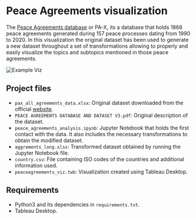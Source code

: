 # Peace Agreements visualization
The [Peace Agreements database](https://www.peaceagreements.org) or PA-X, its a database that holds 1868 peace agreements generated during 157 peace processes dating from 1990 to 2020.
In this visualization the original dataset has been used to generate a new dataset throughout a set of transformations allowing to properly and easily visualize the topics and subtopics mentioned in those peace agreements.

![Example Viz](https://github.com/boschmateo/peaceagreements/viz_example.png?raw=true)
## Project files

* `pax_all_agreements_data.xlsx`: Original dataset downloaded from the official [website](https://www.peaceagreements.org/search).
* `PEACE AGREEMENTS DATABASE AND DATASET V3.pdf`: Original description of the dataset.
* `peace_agreements_analysis.ipynb`: Jupyter Notebook that holds the first contact with the data. It also includes the necessary transformations to obtain the modified dataset.
* `aggrements_long.xlsx`: Transformed dataset obtained by running the Jupyter Notebook file.
* `country.csv`: File containing ISO codes of the countries and additional information used.
* `peaceagreements_viz.twb`: Visualization created using Tableau Desktop.

## Requirements

* Python3 and its dependencies in `requirements.txt`.
* Tableau Desktop.
